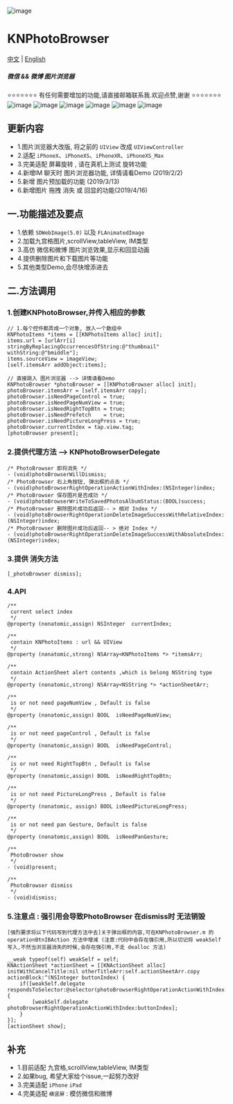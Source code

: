 ![image](https://raw.githubusercontent.com/LuKane/KNImageResource/master/PhotoBrower/KNPhotoBrower.png)

# KNPhotoBrowser 

[中文](https://github.com/LuKane/KNPhotoBrowser/blob/master/README_Chinese.md) | [English](https://github.com/LuKane/KNPhotoBrowser/blob/master/README.md)

##### 微信 && 微博 图片浏览器

⭐️⭐️⭐️⭐️⭐️⭐️⭐️ 有任何需要增加的功能,请直接邮箱联系我.欢迎点赞,谢谢 ⭐️⭐️⭐️⭐️⭐️⭐️⭐️
![image](https://github.com/LuKane/KNImageResource/blob/master/PhotoBrower/PhotoBrower.gif?raw=true)
![image](https://github.com/LuKane/KNImageResource/blob/master/PhotoBrower/collectionView.gif?raw=true)
![image](https://github.com/LuKane/KNImageResource/blob/master/PhotoBrower/scrollView.gif?raw=true)
![image](https://github.com/LuKane/KNImageResource/blob/master/PhotoBrower/tableView.gif?raw=true)
![image](https://github.com/LuKane/KNImageResource/blob/master/PhotoBrower/PhotoBrowser-IM.gif?raw=true)
![image](https://github.com/LuKane/KNImageResource/blob/master/PhotoBrower/PhotoBrower_Pan.gif?raw=true)

## 更新内容 
* 1.图片浏览器大改版, 将之前的 `UIView` 改成 `UIViewController`
* 2.适配 `iPhoneX`、`iPhoneXS`、`iPhoneXR`、`iPhoneXS_Max`
* 3.完美适配 屏幕旋转 , 请在真机上测试 旋转功能
* 4.新增IM 聊天时 图片浏览器功能, 详情请看Demo (2019/2/2)
* 5.新增 图片预加载的功能 (2019/3/13)
* 6.新增图片 拖拽 消失 或 回显的功能(2019/4/16)


## 一.功能描述及要点
* 1.依赖 `SDWebImage(5.0)` 以及 `FLAnimatedImage`
* 2.加载九宫格图片,scrollView,tableView, IM类型
* 3.高仿 微信和微博 图片浏览效果,显示和回显动画
* 4.提供删除图片和下载图片等功能
* 5.其他类型Demo,会尽快增添进去

## 二.方法调用

### 1.创建KNPhotoBrowser,并传入相应的参数
```
// 1.每个控件都弄成一个对象, 放入一个数组中
KNPhotoItems *items = [[KNPhotoItems alloc] init];
items.url = [urlArr[i] stringByReplacingOccurrencesOfString:@"thumbnail" withString:@"bmiddle"];
items.sourceView = imageView;
[self.itemsArr addObject:items];
```

```
// 直接跳入 图片浏览器 --> 详情请看Demo
KNPhotoBrowser *photoBrowser = [[KNPhotoBrowser alloc] init];
photoBrowser.itemsArr = [self.itemsArr copy];
photoBrowser.isNeedPageControl = true;
photoBrowser.isNeedPageNumView = true;
photoBrowser.isNeedRightTopBtn = true;
photoBrowser.isNeedPrefetch    = true;
photoBrowser.isNeedPictureLongPress = true;
photoBrowser.currentIndex = tap.view.tag;
[photoBrowser present];
```
### 2.提供代理方法 --> KNPhotoBrowserDelegate
```
/* PhotoBrowser 即将消失 */
- (void)photoBrowserWillDismiss;
/* PhotoBrowser 右上角按钮, 弹出框的点击 */
- (void)photoBrowserRightOperationActionWithIndex:(NSInteger)index;
/* PhotoBrowser 保存图片是否成功 */
- (void)photoBrowserWriteToSavedPhotosAlbumStatus:(BOOL)success;
/* PhotoBrowser 删除图片成功后返回-- > 相对 Index */
- (void)photoBrowserRightOperationDeleteImageSuccessWithRelativeIndex:(NSInteger)index;
/* PhotoBrowser 删除图片成功后返回-- > 绝对 Index */
- (void)photoBrowserRightOperationDeleteImageSuccessWithAbsoluteIndex:(NSInteger)index;

```

### 3.提供 消失方法
```
[_photoBrowser dismiss];
```


### 4.API
```
/**
 current select index
 */
@property (nonatomic,assign) NSInteger  currentIndex;

/**
 contain KNPhotoItems : url && UIView
 */
@property (nonatomic,strong) NSArray<KNPhotoItems *> *itemsArr;

/**
 contain ActionSheet alert contents ,which is belong NSString type
 */
@property (nonatomic,strong) NSArray<NSString *> *actionSheetArr;

/**
 is or not need pageNumView , Default is false
 */
@property (nonatomic,assign) BOOL  isNeedPageNumView;

/**
 is or not need pageControl , Default is false
 */
@property (nonatomic,assign) BOOL  isNeedPageControl;

/**
 is or not need RightTopBtn , Default is false
 */
@property (nonatomic,assign) BOOL  isNeedRightTopBtn;

/**
 is or not need PictureLongPress , Default is false
 */
@property (nonatomic, assign) BOOL isNeedPictureLongPress;

/**
 is or not need pan Gesture, Default is false
 */
@property (nonatomic,assign) BOOL  isNeedPanGesture;

/**
 PhotoBrowser show
 */
- (void)present;

/**
 PhotoBrowser dismiss
 */
- (void)dismiss;
```

### 5.注意点 : 强引用会导致PhotoBrowser 在dismiss时 无法销毁
```
[强烈要求将以下代码写到代理方法中去]关于弹出框的内容,可在KNPhotoBrowser.m 的operationBtnIBAction 方法中增减 (注意:代码中会存在强引用,所以切记将 weakSelf写入,不然当浏览器消失的时候,会存在强引用,不走 dealloc 方法)

__weak typeof(self) weakSelf = self;
KNActionSheet *actionSheet = [[KNActionSheet alloc] initWithCancelTitle:nil otherTitleArr:self.actionSheetArr.copy actionBlock:^(NSInteger buttonIndex) {
    if([weakSelf.delegate respondsToSelector:@selector(photoBrowserRightOperationActionWithIndex:)]){
        [weakSelf.delegate photoBrowserRightOperationActionWithIndex:buttonIndex];
    }
}];
[actionSheet show];

```

## 补充
* 1.目前适配 九宫格,scrollView,tableView, IM类型
* 2.如果bug, 希望大家给个issue,一起努力改好
* 3.完美适配 `iPhone` `iPad` 
* 4.完美适配 `横竖屏` : 模仿微信和微博
